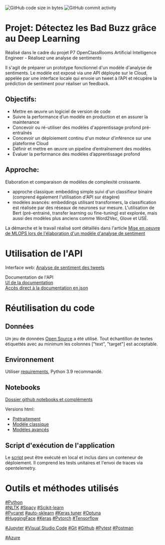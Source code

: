 ![GitHub code size in bytes](https://img.shields.io/github/languages/code-size/cecile-aie/oc_aie_p7)
![GitHub commit activity](https://img.shields.io/github/commit-activity/m/cecile-aie/oc_aie_p7)


# Projet: Détectez les Bad Buzz grâce au Deep Learning

Réalisé dans le cadre du projet P7 OpenClassRooms Artificial Intelligence Engineer - Réalisez une analyse de sentiments <br>

Il s'agit de préparer un prototype fonctionnel d'un modèle d'analyse de sentiments. Le modèle est exposé via une API déployée sur le Cloud, appelée par une interface locale qui envoie un tweet à l’API et récupère la prédiction de sentiment pour réaliser un feedback.

## Objectifs:

- Mettre en œuvre un logiciel de version de code
- Suivre la performance d’un modèle en production et en assurer la maintenance
- Concevoir ou ré-utiliser des modèles d'apprentissage profond pré-entraînés
- Concevoir un déploiement continu d'un moteur d’inférence sur une plateforme Cloud
- Définir et mettre en œuvre un pipeline d’entraînement des modèles
- Évaluer la performance des modèles d’apprentissage profond

## Approche:
Elaboration et comparaison de modèles de complexité croissante.<br>
- approche classique: embedding simple suivi d'un classifieur binaire (comprend également l'utilisation d'API sur étagère)
- modèles avancés: embeddings utilisant transformers, la classification est réalisée par des réseaux de neurones sur mesure. L'utilisation de Bert (pré-entrainé, transfer learning ou fine-tuning) est explorée, mais aussi des modèles plus anciens comme Word2Vec, Glove et USE.  

La démarche et le travail réalisé sont détaillés dans l'article [Mise en oeuvre de MLOPS lors de l'élaboration d'un modèle d'analyse de sentiment](blog/p7_ArticleBlog.md)

# Utilisation de l'API

Interface web: [Analyse de sentiment des tweets](https://tweetseco-aqb3breuc4f6bsaj.francecentral-01.azurewebsites.net/)

Documentation de l'API <br>
[UI de la documentation](https://tweetseco-aqb3breuc4f6bsaj.francecentral-01.azurewebsites.net/docs)
<br>
[Accès direct à la documentation en json](https://tweetseco-aqb3breuc4f6bsaj.francecentral-01.azurewebsites.net/openapi.json)  <br>

# Réutilisation du code

## Données

Un jeu de données [Open Source](https://www.kaggle.com/datasets/kazanova/sentiment140) a été utilisé. Tout échantillon de textes étiquettés avec au minimum les colonnes ["text", "target"] est acceptable.

## Environnement

Utiliser [requirements](requirements.txt), Python 3.9 recommandé.

## Notebooks

[Dossier github notebooks et compléments](https://github.com/cecile-aie/oc_aie_p7/tree/main/notebooks)<br>

Versions html:
- [Prétraitement](./notebooks/P7_preprocessing.html)
- [Modèle classique](./notebooks/P7_approche_classique.html)
- [Modèles avancés](./notebooks/P7_modele_avance.html)

## Script d'exécution de l'application

Le [script](app.py) peut être exécuté en local et inclus dans un conteneur de déploiement. Il comprend les tests unitaires et l'envoi de traces via opentelemetry. 

# Outils et méthodes utilisés

[#Python](https://www.python.org/)<br>
[#NLTK](https://www.nltk.org/) [#Spacy](https://spacy.io/) [#Scikit-learn](https://scikit-learn.org/stable/index.html)<br>
[#Pycaret](https://pycaret.org/) [#auto-sklearn](https://automl.github.io/auto-sklearn/master/) [#Keras tuner](https://keras.io/keras_tuner/) [#Optuna](https://optuna.org/)<br>
[#HuggingFace](https://huggingface.co/) [#Keras](https://keras.io/) [#Pytorch](https://pytorch.org/) [#Tensorflow](https://www.tensorflow.org/?hl=fr)<br>

[#Jupyter](https://jupyter.org/) [#Visual Studio Code](https://code.visualstudio.com/) [#Git](https://git-scm.com/) [#Github](https://github.com/) [#Pytest](https://docs.pytest.org/en/stable/) [#Postman](https://www.postman.com/)<br>

[#Azure](https://portal.azure.com)





